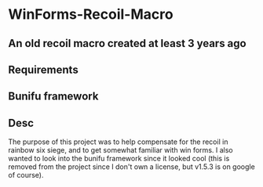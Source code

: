 # WinForms-Recoil-Macro
An old recoil macro created at least 3 years ago
--- 
## Requirements
Bunifu framework
---
## Desc
The purpose of this project was to help compensate for the recoil in rainbow six siege, and to get somewhat familiar with win forms. I also wanted to look into the bunifu framework since it looked cool (this is removed from the project since I don't own a license, but v1.5.3 is on google of course).
